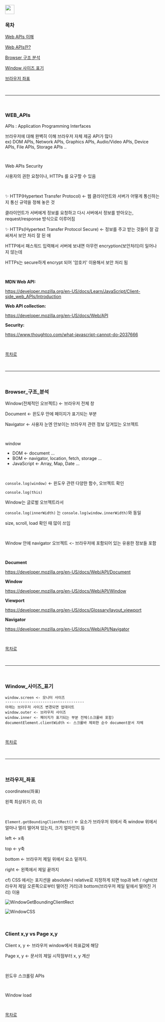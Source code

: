 <br />
<a href="https://github.com/seol-yu/TIL/tree/master/JavaScript/101" target="_blank"><img src="https://github.com/seol-yu/TIL/blob/master/images/javascript-badge-logo.png?raw=true" height=30 /></a>
<br />

### 목차

[Web APIs 이해](#목차)

[Web APIs란?](#WEB_APIs)

[Browser 구조 분석](#Browser_구조_분석)

[Window 사이즈 표기](#Window_사이즈_표기)

[브라우저 좌표](#브라우저_좌표)

<br/>

---

<br/>

### WEB_APIs

APIs : Application Programming Interfaces

브라우저에 대해 완벽히 이해
브라우저 자체 제공 API가 많다<br />
ex) DOM APIs, Network APIs, Graphics APIs, Audio/Video APIs, Device APIs, File APIs, Storage APIs ..

<br />

Web APIs Security

사용자의 권한 요청이나, HTTPs 를 요구할 수 있음

<br />

:sparkles: HTTP(Hypertext Transfer Protocol) <- 웹 클라이언트와 서버가 어떻게 통신하는지 통신 규약을 정해 놓은 것

클라이언트가 서버에게 정보를 요청하고 다시 서버에서 정보를 받아오는, request/response 방식으로 이루어짐

:sparkles: HTTPs(Hypertext Transfer Protocol Secure) <- 정보를 주고 받는 것들이 잘 감싸져서 보안 처리 잘 된 애

HTTP에서 패스워드 입력해서 서버에 보내면 아무런 encryption(보안처리)이 일어나지 않는데

HTTPs는 secure하게 encrypt 되어 '암호키' 이용해서 보안 처리 됨

<br />

**MDN Web API:**

https://developer.mozilla.org/en-US/docs/Learn/JavaScript/Client-side_web_APIs/Introduction

**Web API collection:**

https://developer.mozilla.org/en-US/docs/Web/API

**Security:**

https://www.thoughtco.com/what-javascript-cannot-do-2037666

<br />

[목차로](#목차)

<br />

---

<br />

### Browser_구조_분석

Window(전체적인 오브젝트) <- 브라우저 전체 창

Document <- 윈도우 안에 페이지가 표기되는 부분

Navigator <- 사용자 눈엔 안보이는 브라우저 관련 정보 담겨있는 오브젝트

<br />

window

* DOM <- document ...
* BOM <- navigator, location, fetch, storage ...
* JavaScript <- Array, Map, Date ...

<br />

`console.log(window)`  <- 윈도우 관련 다양한 함수, 오브젝트 확인

`console.log(this)`

Window는 글로벌 오브젝트라서

`console.log(innerWidth)` 는 `console.log(window.innerWidth)`와 동일

size, scroll, load 확인 때 많이 쓰임

<br />

Window 안에 navigator 오브젝트 <- 브라우저에 포함되어 있는 유용한 정보들 포함

<br />

**Document**

https://developer.mozilla.org/en-US/docs/Web/API/Document

**Window**

https://developer.mozilla.org/en-US/docs/Web/API/Window

**Viewport**

https://developer.mozilla.org/en-US/docs/Glossary/layout_viewport

**Navigator**

https://developer.mozilla.org/en-US/docs/Web/API/Navigator

<br />

[목차로](#목차)

<br />

---

<br />

### Window_사이즈_표기

```
window.screen <- 모니터 사이즈
------------------------------------
아래는 브라우저 사이즈 변경되면 업데이트
window.outer <- 브라우저 사이즈
window.inner <- 페이지가 표기되는 부분 전체(스크롤바 포함)
documentElement.clientWidth <- 스크롤바 제외한 순수 document문서 자체
```

<br />

[목차로](#목차)

<br />

---

<br />

### 브라우저_좌표

coordinates(좌표)

왼쪽 최상위가 (0, 0)

<br />

`Element.getBoundingClientRect()`  <- 요소가 브라우저 위에서 즉 window 위에서 얼마나 멀리 떨어져 있는지, 크기 얼마인지 등

left <- x축

top <- y축

bottom <- 브라우저 제일 위에서 요소 밑까지. 

right <- 왼쪽에서 제일 끝까지

cf) CSS 에서는 포지션을 absolute나 relative로 지정하게 되면 top과 left / right(브라우저 제일 오른쪽으로부터 떨어진 거리)과 bottom(브라우저 제일 밑에서 떨어진 거리) 이용

![WindowGetBoundingClientRect](../imgs/WindowGetBoundingClientRect.png)

![WindowCSS](../imgs/WindowCSS.png)

<br />

### Client x,y  vs  Page x,y

Client x, y  <- 브라우저 window에서 좌표값에 해당

Page x, y  <- 문서의 제일 시작점부터 x, y 계산

<br />

윈도우 스크롤링 APIs

<br />

Window load

<br />

[목차로](#목차)

<br />

